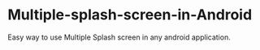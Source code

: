 # Multiple-splash-screen-in-Android
Easy way to use Multiple Splash screen in any android application.
